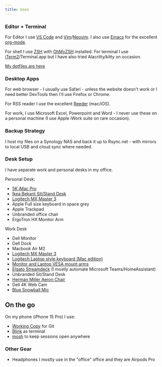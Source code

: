 ```yaml
---
title: Uses
---
```


### Editor + Terminal
For Editor I use [VS Code](https://code.visualstudio.com) and [Vim](https://www.vim.org)/[Neovim](https://www.neovim.io). I also use [Emacs](https://www.gnu.org/emacs) for the excellent [org-mode]().

For shell I use [ZSH](https://www.zsh.org/) with [OhMyZSH](https://ohmyz.sh) installed. For terminal I use [iTerm2](https://iterm2.com)/Terminal.app but I have also tried Alacritty/kitty on occasion.

[My dotfiles are here](https://github.com/dueyfinster/dotfiles)

### Desktop Apps
For web browser - I usually use Safari - unless the website doesn't work or I need better DevTools then I'll use Firefox or Chrome.

For RSS reader I use the excellent [Reeder](https://reederapp.com) (mac/iOS).

For work, I use Microsoft Excel, Powerpoint and Word - I never use these on a personal machine (I use Apple iWork suite on rare occasion).

### Backup Strategy
I host my files on a Synology NAS and back it up to Rsync.net - with mirrors to local USB and cloud sync where needed.

### Desk Setup
I have separate work and personal desks in my office.

Personal Desk:
- [5K iMac Pro](https://support.apple.com/en-ie/111995)
- [Ikea Bekant Sit/Stand Desk](https://www.ikea.com/ie/en/p/bekant-desk-sit-stand-white-stained-oak-veneer-white-s19282085/)
- [Logitech MX Master 3](https://www.amazon.co.uk/Logitech-Ultrafast-Scrolling-Ergonomic-Customisation/dp/B07W6JG6Z7/)
- Apple Full size keyboard in space grey
- Apple Trackpad
- Unbranded office chair
- ErgoTron HX Monitor Arm

Work Desk
- Dell Monitor
- Dell Dock
- Macbook Air M2
- [Logitech MX Master 3](https://www.amazon.co.uk/Logitech-Ultrafast-Scrolling-Ergonomic-Customisation/dp/B07W6JG6Z7/)
- [Logitech Laptop style keyboard (Mac edition)](https://www.amazon.co.uk/gp/product/B00B73BZJO/)
- [Monitor and Laptop VESA mount arms](https://www.amazon.co.uk/gp/product/B08R3MBSKP/)
- [Elgato Streamdeck](https://www.amazon.co.uk/Elgato-Stream-Deck-Controller-customizable/dp/B06W2KLM3S) (I mostly automate Microsoft Teams/HomeAssistant)
- Unbranded Sit/Stand Desk
- [Herman Miller Aeron Chair](https://usedaeronireland.ie/)
- Dell 4K Web Cam
- [Blue Snowball Mic](https://www.amazon.co.uk/Blue-Microphones-Snowball-iCE-Microphone/dp/B014PYGTUQ/)

## On the go
On my phone (iPhone 15 Pro) I use:
- [Working Copy](https://workingcopy.app) for Git
- [Blink](https://blink.sh) as terminal
- [mosh](https://mosh.org)  to keep sessions open anywhere


### Other Gear
- Headphones I mostly use in the "office" office and they are Airpods Pro
